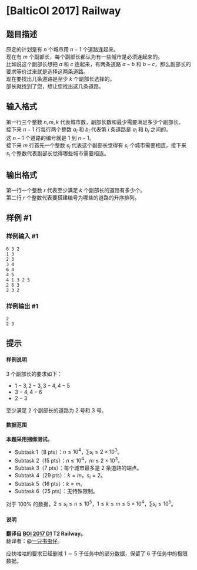 # [BalticOI 2017] Railway

## 题目描述

原定的计划是有 $n$ 个城市用 $n-1$ 个道路连起来。    
现在有 $m$ 个副部长，每个副部长都认为有一些城市是必须连起来的。  
比如说这个副部长想把 $a$ 和 $c$ 连起来，有两条道路 $a - b$ 和 $b - c$，那么副部长的要求等价过来就是选择这两条道路。  
现在要找出几条道路是至少 $k$ 个副部长选择的。  
部长就找到了您，想让您找出这几条道路。

## 输入格式

第一行三个整数 $n,m,k$ 代表城市数，副部长数和最少需要满足多少个副部长。  
接下来 $n-1$ 行每行两个整数 $a_i$ 和 $b_i$ 代表第 $i$ 条道路是 $a_i$ 和 $b_i$ 之间的。  
这 $n-1$ 个道路的编号就是 $1$ 到 $n-1$。  
接下来 $m$ 行首先一个整数 $s_i$ 代表这个副部长觉得有 $s_i$ 个城市需要相连，接下来 $s_i$ 个整数代表副部长觉得哪些城市需要相连。

## 输出格式

第一行一个整数 $r$ 代表至少满足 $k$ 个副部长的道路有多少个。  
第二行 $r$ 个整数代表要搭建编号为哪些的道路的升序排列。

## 样例 #1

### 样例输入 #1
```
6 3 2
1 3
2 3
3 4
6 4
4 5
4 1 3 2 5
2 6 3
2 3 2
```

### 样例输出 #1

```
2
2 3
```

## 提示

#### 样例说明

$3$ 个副部长的要求如下：

- $1-3,2-3,3-4,4-5$
- $3-4,4-6$
- $2-3$

至少满足 $2$ 个副部长的道路为 $2$ 号和 $3$ 号。

#### 数据范围

**本题采用捆绑测试。**

- Subtask 1（8 pts）：$n \le 10^4$，$\sum s_i \le 2 \times 10^3$。
- Subtask 2（15 pts）：$n \le 10^4$，$m \le 2 \times 10^3$。
- Subtask 3（7 pts）：每个城市最多是 $2$ 条道路的端点。
- Subtask 4（29 pts）：$k=m$，$s_i=2$。
- Subtask 5（16 pts）：$k=m$。
- Subtask 6（25 pts）：无特殊限制。

对于 $100\%$ 的数据，$2 \le s_i \le n \le 10^5$，$1 \le k \le m \le 5 \times 10^4$，$\sum s_i \le 10^5$。

#### 说明

**翻译自 [BOI 2017 D1](https://boi.cses.fi/files/boi2017_day1.pdf) T2 Railway。**  
翻译者：@[一只书虫仔](https://www.luogu.com.cn/user/114914)。

应扶咕咕的要求已经删减 $1 \sim 5$ 子任务中的部分数据，保留了 $6$ 子任务中的极限数据。
